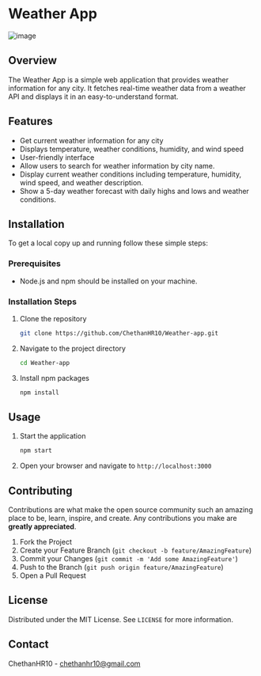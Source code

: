 # Weather App
![image](https://github.com/user-attachments/assets/b7131910-244b-49f3-b360-b9905f9f0ced)



## Overview

The Weather App is a simple web application that provides weather information for any city. It fetches real-time weather data from a weather API and displays it in an easy-to-understand format.

## Features

- Get current weather information for any city
- Displays temperature, weather conditions, humidity, and wind speed
- User-friendly interface
- Allow users to search for weather information by city name.
- Display current weather conditions including temperature, humidity, wind speed, and weather description.
- Show a 5-day weather forecast with daily highs and lows and weather conditions.
## Installation

To get a local copy up and running follow these simple steps:

### Prerequisites

- Node.js and npm should be installed on your machine.

### Installation Steps

1. Clone the repository
   ```sh
   git clone https://github.com/ChethanHR10/Weather-app.git
   ```
2. Navigate to the project directory
   ```sh
   cd Weather-app
   ```
3. Install npm packages
   ```sh
   npm install
   ```

## Usage

1. Start the application
   ```sh
   npm start
   ```
2. Open your browser and navigate to `http://localhost:3000`

## Contributing

Contributions are what make the open source community such an amazing place to be, learn, inspire, and create. Any contributions you make are **greatly appreciated**.

1. Fork the Project
2. Create your Feature Branch (`git checkout -b feature/AmazingFeature`)
3. Commit your Changes (`git commit -m 'Add some AmazingFeature'`)
4. Push to the Branch (`git push origin feature/AmazingFeature`)
5. Open a Pull Request

## License

Distributed under the MIT License. See `LICENSE` for more information.

## Contact

ChethanHR10 - chethanhr10@gmail.com


